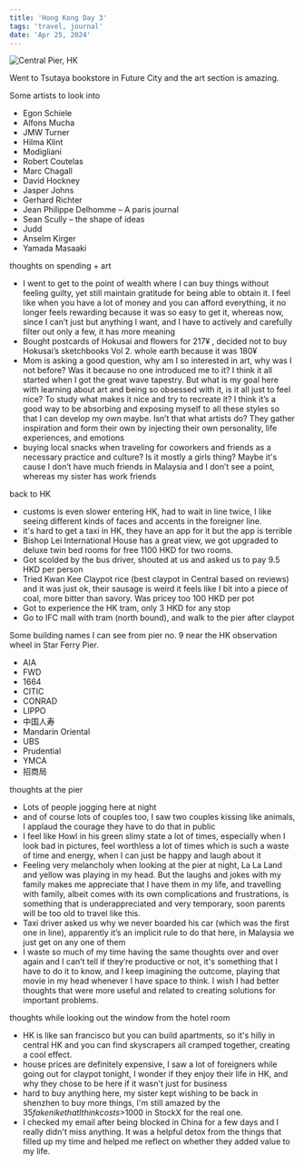 ```yaml
---
title: 'Hong Kong Day 3'
tags: 'travel, journal'
date: 'Apr 25, 2024'
---
```


![Central Pier, HK](/images/hkpier.jpg)

Went to Tsutaya bookstore in Future City and the art section is amazing.

Some artists to look into

- Egon Schiele
- Alfons Mucha
- JMW Turner
- Hilma Klint
- Modigliani
- Robert Coutelas
- Marc Chagall
- David Hockney
- Jasper Johns
- Gerhard Richter
- Jean Philippe Delhomme – A paris journal
- Sean Scully – the shape of ideas
- Judd
- Anselm Kirger
- Yamada Masaaki

thoughts on spending + art

- I went to get to the point of wealth where I can buy things without feeling guilty, yet still maintain gratitude for being able to obtain it. I feel like when you have a lot of money and you can afford everything, it no longer feels rewarding because it was so easy to get it, whereas now, since I can’t just but anything I want, and I have to actively and carefully filter out only a few, it has more meaning
- Bought postcards of Hokusai and flowers for 217¥ , decided not to buy Hokusai’s sketchbooks Vol 2. whole earth because it was 180¥
- Mom is asking a good question, why am I so interested in art, why was I not before? Was it because no one introduced me to it? I think it all started when I got the great wave tapestry. But what is my goal here with learning about art and being so obsessed with it, is it all just to feel nice? To study what makes it nice and try to recreate it? I think it’s a good way to be absorbing and exposing myself to all these styles so that I can develop my own maybe. Isn’t that what artists do? They gather inspiration and form their own by injecting their own personality, life experiences, and emotions
- buying local snacks when traveling for coworkers and friends as a necessary practice and culture? Is it mostly a girls thing? Maybe it's cause I don’t have much friends in Malaysia and I don’t see a point, whereas my sister has work friends

back to HK

- customs is even slower entering HK, had to wait in line twice, I like seeing different kinds of faces and accents in the foreigner line.
- it's hard to get a taxi in HK, they have an app for it but the app is terrible
- Bishop Lei International House has a great view, we got upgraded to deluxe twin bed rooms for free 1100 HKD for two rooms.
- Got scolded by the bus driver, shouted at us and asked us to pay 9.5 HKD per person
- Tried Kwan Kee Claypot rice (best claypot in Central based on reviews) and it was just ok, their sausage is weird it feels like I bit into a piece of coal, more bitter than savory. Was pricey too 100 HKD per pot
- Got to experience the HK tram, only 3 HKD for any stop
- Go to IFC mall with tram (north bound), and walk to the pier after claypot

Some building names I can see from pier no. 9 near the HK observation wheel in Star Ferry Pier.

- AIA
- FWD
- 1664
- CITIC
- CONRAD
- LIPPO
- 中国人寿
- Mandarin Oriental
- UBS
- Prudential
- YMCA
- 招商局

thoughts at the pier

- Lots of people jogging here at night
- and of course lots of couples too, I saw two couples kissing like animals, I applaud the courage they have to do that in public
- I feel like Howl in his green slimy state a lot of times, especially when I look bad in pictures, feel worthless a lot of times which is such a waste of time and energy, when I can just be happy and laugh about it
- Feeling very melancholy when looking at the pier at night, La La Land and yellow was playing in my head. But the laughs and jokes with my family makes me appreciate that I have them in my life, and travelling with family, albeit comes with its own complications and frustrations, is something that is underappreciated and very temporary, soon parents will be too old to travel like this.
- Taxi driver asked us why we never boarded his car (which was the first one in line), apparently it’s an implicit rule to do that here, in Malaysia we just get on any one of them
- I waste so much of my time having the same thoughts over and over again and I can’t tell if they’re productive or not, it's something that I have to do it to know, and I keep imagining the outcome, playing that movie in my head whenever I have space to think. I wish I had better thoughts that were more useful and related to creating solutions for important problems.

thoughts while looking out the window from the hotel room

- HK is like san francisco but you can build apartments, so it's hilly in central HK and you can find skyscrapers all cramped together, creating a cool effect.
- house prices are definitely expensive, I saw a lot of foreigners while going out for claypot tonight, I wonder if they enjoy their life in HK, and why they chose to be here if it wasn't just for business
- hard to buy anything here, my sister kept wishing to be back in shenzhen to buy more things, I'm still amazed by the $35 fake nike that I think costs >$1000 in StockX for the real one.
- I checked my email after being blocked in China for a few days and I really didn't miss anything. It was a helpful detox from the things that filled up my time and helped me reflect on whether they added value to my life.
